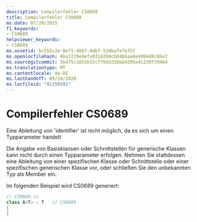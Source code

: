```yaml
---
description: Compilerfehler CS0689
title: Compilerfehler CS0689
ms.date: 07/20/2015
f1_keywords:
- CS0689
helpviewer_keywords:
- CS0689
ms.assetid: 5c555c2e-8e71-4097-8dbf-52dbafe7bf57
ms.openlocfilehash: 6ba7219edefa93142b0cb84b6aa0e408448c8be7
ms.sourcegitcommit: 5b475c1855b32cf78d2d1bbb4295e4c236f39464
ms.translationtype: MT
ms.contentlocale: de-DE
ms.lasthandoff: 09/24/2020
ms.locfileid: "91159591"
---
```

# <a name="compiler-error-cs0689"></a>Compilerfehler CS0689

Eine Ableitung von 'identifier' ist nicht möglich, da es sich um einen Typparameter handelt  
  
 Die Angabe von Basisklassen oder Schnittstellen für generische Klassen kann nicht durch einen Typparameter erfolgen. Nehmen Sie stattdessen eine Ableitung von einer spezifischen Klasse oder Schnittstelle oder einer spezifischen generischen Klasse vor, oder schließen Sie den unbekannten Typ als Member ein.  
  
 Im folgenden Beispiel wird CS0689 generiert:  
  
```csharp
// CS0689.cs  
class A<T> : T   // CS0689  
{  
}  
```
